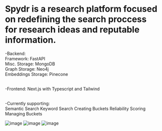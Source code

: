  # Spydr is a research platform focused on redefining the search proccess for research ideas and reputable information.
-Backend: <br>
     Framework: FastAPI<br>
     Misc. Storage: MongoDB<br>
     Graph Storage: Neo4j<br>
     Embeddings Storage: Pinecone<br><br>
     
-Frontend: Next.js with Typescript and Tailwind<br><br>

-Currently supporting: <br>
Semantic Search
Keyword Search
Creating Buckets
Reliability Scoring
Managing Buckets

![image](https://github.com/user-attachments/assets/6d385351-0c9d-46bc-a3db-02d6d85f6d7f)
![image](https://github.com/user-attachments/assets/cac2cfb7-58fd-4cb2-818c-992dee48be85)
![image](https://github.com/user-attachments/assets/970d6fa5-3f37-4715-a334-1f200761ec29)



